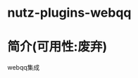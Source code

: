 nutz-plugins-webqq
==================================

简介(可用性:废弃)
==================================

webqq集成